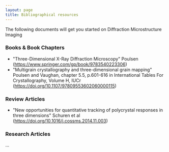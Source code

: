 ```yaml
---
layout: page
title: Bibliographical resources
---
```


The following documents will get you started on Diffraction Microstructure Imaging

### Books & Book Chapters


* "Three-Dimensional X-Ray Diffraction Microscopy" Poulsen (https://www.springer.com/gp/book/9783540223306)
* "Multigrain crystallography and three-dimensional grain mapping" Poulsen and Vaughan, chapter 5.5, p.601-616 in International Tables For Crystallography, Volume H, IUCr (https://doi.org/10.1107/97809553602060000115)


### Review Articles

* "New opportunities for quantitative tracking of polycrystal responses in three dimensions" Schuren et al (https://doi.org/10.1016/j.cossms.2014.11.003)

### Research Articles

...
